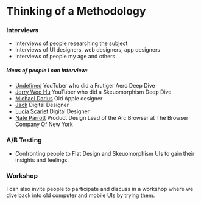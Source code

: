 # Thinking of a Methodology

### Interviews
- Interviews of people researching the subject
- Interviews of UI designers, web designers, app designers
- Interviews of people my age and others
##### Ideas of people I can interview:
- [Undefined](http://www.youtube.com/@Undefined.100) YouTuber who did a Frutiger Aero Deep Dive
- [Jerry Woo Hu](http://www.youtube.com/@jerrywoohu) YouTuber who did a Skeuomorphism Deep Dive
- [Michael Darius](https://darius.cv/) Old Apple designer
- [Jack](https://twitter.com/hunktwink123) Digital Designer
- [Lucia Scarlet](https://twitter.com/luciascarlet) Digital Designer
- [Nate Parrott](https://twitter.com/nateparrott) Product Design Lead of the Arc Browser at The Browser Company Of New York

### A/B Testing
- Confronting people to Flat Design and Skeuomorphism UIs to gain their insights and feelings.

### Workshop
I can also invite people to participate and discuss in a workshop where we dive back into old computer and mobile UIs by trying them.